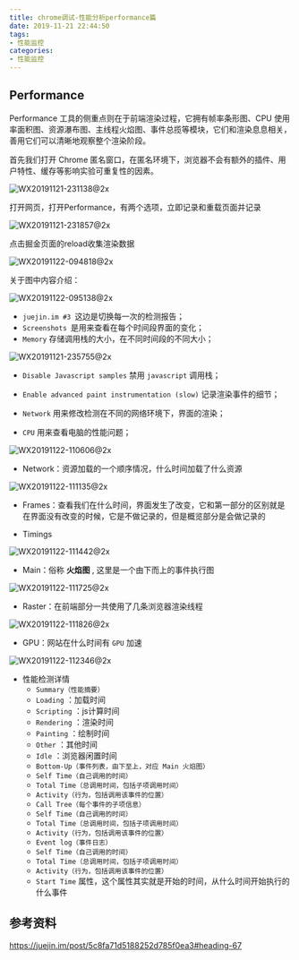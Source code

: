 ```yaml
---
title: chrome调试-性能分析performance篇
date: 2019-11-21 22:44:50
tags: 
- 性能监控
categories: 
- 性能监控
---
```


## Performance

Performance 工具的侧重点则在于前端渲染过程，它拥有帧率条形图、CPU 使用率面积图、资源瀑布图、主线程火焰图、事件总揽等模块，它们和渲染息息相关，善用它们可以清晰地观察整个渲染阶段。

首先我们打开 Chrome 匿名窗口，在匿名环境下，浏览器不会有额外的插件、用户特性、缓存等影响实验可重复性的因素。

![WX20191121-231138@2x](http://www.qinhanwen.xyz/WX20191121-231138@2x.png)

打开网页，打开Performance，有两个选项，立即记录和重载页面并记录

![WX20191121-231857@2x](http://www.qinhanwen.xyz/WX20191121-231857@2x.png)

点击掘金页面的reload收集渲染数据

![WX20191122-094818@2x](http://www.qinhanwen.xyz/WX20191122-094818@2x.png)

关于图中内容介绍：



![WX20191122-095138@2x](http://www.qinhanwen.xyz/WX20191122-095138@2x.png)

- `juejin.im #3 `这边是切换每一次的检测报告；
- `Screenshots `是用来查看在每个时间段界面的变化；
- `Memory` 存储调用栈的大小，在不同时间段的不同大小；



![WX20191121-235755@2x](http://www.qinhanwen.xyz/WX20191121-235755@2x.png)

- `Disable Javascript samples` 禁用 `javascript` 调用栈；
- `Enable advanced paint instrumentation (slow)` 记录渲染事件的细节；

- `Network` 用来修改检测在不同的网络环境下，界面的渲染；

- `CPU` 用来查看电脑的性能问题；



![WX20191122-110606@2x](http://www.qinhanwen.xyz/WX20191122-110606@2x.png)

- Network：资源加载的一个顺序情况，什么时间加载了什么资源



![WX20191122-111135@2x](http://www.qinhanwen.xyz/WX20191122-111135@2x.png)

- Frames：查看我们在什么时间，界面发生了改变，它和第一部分的区别就是在界面没有改变的时候，它是不做记录的，但是概览部分是会做记录的



- Timings



![WX20191122-111442@2x](http://www.qinhanwen.xyz/WX20191122-111442@2x.png)

- Main：俗称 **火焰图** , 这里是一个由下而上的事件执行图



![WX20191122-111725@2x](http://www.qinhanwen.xyz/WX20191122-111725@2x.png)

- Raster：在前端部分一共使用了几条浏览器渲染线程



![WX20191122-111826@2x](http://www.qinhanwen.xyz/WX20191122-111826@2x.png)

- GPU：网站在什么时间有 `GPU` 加速



![WX20191122-112346@2x](http://www.qinhanwen.xyz/WX20191122-112346@2x.png)

- 性能检测详情
  -  `Summary（性能摘要）` 
    - `Loading` ：加载时间
    - `Scripting` ：js计算时间
    - `Rendering` ：渲染时间
    - `Painting` ：绘制时间
    - `Other` ：其他时间
    - `Idle` ：浏览器闲置时间
  -  `Bottom-Up（事件列表，由下至上，对应 Main 火焰图）` 
    -  `Self Time（自己调用的时间）` 
    -  `Total Time（总调用时间，包括子项调用时间）` 
    -  `Activity（行为，包括调用该事件的位置）`
  -  `Call Tree（每个事件的子项信息）` 
    -  `Self Time（自己调用的时间）` 
    -  `Total Time（总调用时间，包括子项调用时间）` 
    -  `Activity（行为，包括调用该事件的位置）`
  -  `Event log（事件日志）`
    -  `Self Time（自己调用的时间）` 
    -  `Total Time（总调用时间，包括子项调用时间）` 
    -  `Activity（行为，包括调用该事件的位置）`
    -  `Start Time` 属性，这个属性其实就是开始的时间，从什么时间开始执行的什么事件



## 参考资料

https://juejin.im/post/5c8fa71d5188252d785f0ea3#heading-67